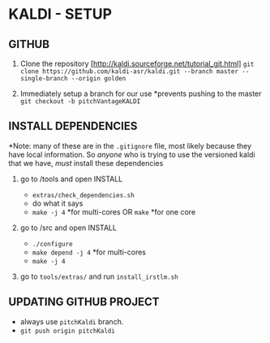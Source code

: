 KALDI - SETUP
=============

GITHUB
-------

1. Clone the repository [http://kaldi.sourceforge.net/tutorial_git.html]
```git clone https://github.com/kaldi-asr/kaldi.git --branch master --single-branch --origin golden```

2. Immediately setup a branch for our use
	*prevents pushing to the master
```git checkout -b pitchVantageKALDI```


INSTALL DEPENDENCIES
----------

*Note: many of these are in the `.gitignore` file, most likely because they have local information.  So *anyone* who is trying to use the versioned kaldi that we have, *must* install these dependencies

1. go to /tools and open INSTALL

    - ```extras/check_dependencies.sh```
    - do what it says
    - ```make -j 4```		*for multi-cores
	OR
	```make```			*for one core

2. go to /src and open INSTALL

    - ```./configure```
    - ```make depend -j 4```		*for multi-cores
    - ```make -j 4```

3. go to `tools/extras/` and run `install_irstlm.sh`

UPDATING GITHUB PROJECT
-------------------------

- always use `pitchKaldi` branch.
- ```git push origin pitchKaldi```
